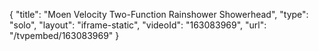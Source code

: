 {
    "title": "Moen Velocity Two-Function Rainshower Showerhead",
    "type": "solo",
    "layout": "iframe-static",
    "videoId": "163083969",
    "url": "\/tvpembed\/163083969"
}